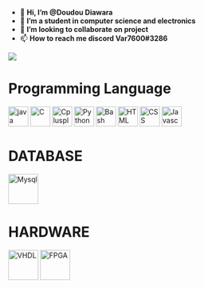 - 👋 **Hi, I’m @Doudou Diawara**
- 👀 **I’m a student in computer science and electronics** 
- 💞️ **I’m looking to collaborate on project** 
- 📫 **How to reach me discord Var7600#3286**

![](https://komarev.com/ghpvc/?username=DD7600)

# Programming Language

<img src="https://cdn.jsdelivr.net/gh/devicons/devicon/icons/java/java-original-wordmark.svg" alt="java" width="40" height="40"/> <img src="https://cdn.jsdelivr.net/gh/devicons/devicon/icons/c/c-original.svg" alt="C" width="40" height="40" /> <img src="https://cdn.jsdelivr.net/gh/devicons/devicon/icons/cplusplus/cplusplus-original.svg" alt="Cplusplus" width="40" height="40" /> <img src="https://cdn.jsdelivr.net/gh/devicons/devicon/icons/python/python-original.svg" alt="Python" width="40" height="40"/> <img src="https://cdn.jsdelivr.net/gh/devicons/devicon/icons/bash/bash-original.svg" alt="Bash" width="40" height="40"/>  <img src="https://cdn.jsdelivr.net/gh/devicons/devicon/icons/html5/html5-original.svg" alt="HTML" width="40" height="40" />  <img src="https://cdn.jsdelivr.net/gh/devicons/devicon/icons/css3/css3-original.svg" alt="CSS" width="40" height="40" /> <img src="https://cdn.jsdelivr.net/gh/devicons/devicon/icons/javascript/javascript-original.svg" alt="Javascript" width="40" height="40" />
# DATABASE
<img src="https://cdn.jsdelivr.net/gh/devicons/devicon/icons/mysql/mysql-original-wordmark.svg" alt="Mysql" width="60" height="60" />

# HARDWARE 

<img src="https://cdn2s.iosnoops.com/wp-content/uploads/appsicons/418473744x356.jpg" alt="VHDL" width="60" height="60" />  <img src="https://www.meldium.com/wp-content/uploads/2018/11/FpgaServices.png" alt="FPGA" width="60" height="60" />
          
          
          
          
          
          
          
          
<!---
DD7600/DD7600 is a ✨ special ✨ repository because its `README.md` (this file) appears on your GitHub profile.
You can click the Preview link to take a look at your changes.
--->
